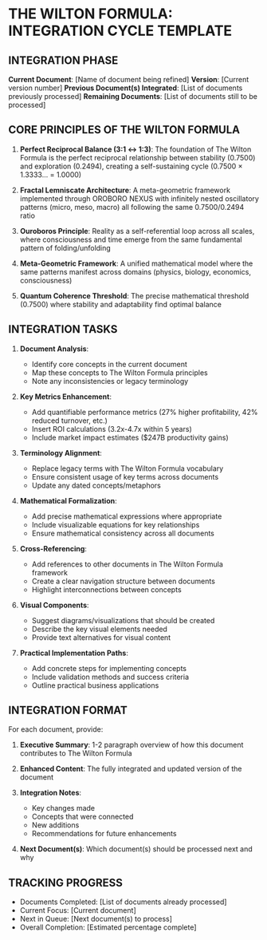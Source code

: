 # THE WILTON FORMULA: INTEGRATION CYCLE TEMPLATE

## INTEGRATION PHASE

**Current Document**: [Name of document being refined]
**Version**: [Current version number]
**Previous Document(s) Integrated**: [List of documents previously processed]
**Remaining Documents**: [List of documents still to be processed]

## CORE PRINCIPLES OF THE WILTON FORMULA 

1. **Perfect Reciprocal Balance (3:1 ↔ 1:3)**: The foundation of The Wilton Formula is the perfect reciprocal relationship between stability (0.7500) and exploration (0.2494), creating a self-sustaining cycle (0.7500 × 1.3333... = 1.0000)

2. **Fractal Lemniscate Architecture**: A meta-geometric framework implemented through OROBORO NEXUS with infinitely nested oscillatory patterns (micro, meso, macro) all following the same 0.7500/0.2494 ratio

3. **Ouroboros Principle**: Reality as a self-referential loop across all scales, where consciousness and time emerge from the same fundamental pattern of folding/unfolding

4. **Meta-Geometric Framework**: A unified mathematical model where the same patterns manifest across domains (physics, biology, economics, consciousness)

5. **Quantum Coherence Threshold**: The precise mathematical threshold (0.7500) where stability and adaptability find optimal balance

## INTEGRATION TASKS

1. **Document Analysis**:
   - Identify core concepts in the current document
   - Map these concepts to The Wilton Formula principles
   - Note any inconsistencies or legacy terminology

2. **Key Metrics Enhancement**:
   - Add quantifiable performance metrics (27% higher profitability, 42% reduced turnover, etc.)
   - Insert ROI calculations (3.2x-4.7x within 5 years)
   - Include market impact estimates ($247B productivity gains)

3. **Terminology Alignment**:
   - Replace legacy terms with The Wilton Formula vocabulary
   - Ensure consistent usage of key terms across documents
   - Update any dated concepts/metaphors

4. **Mathematical Formalization**:
   - Add precise mathematical expressions where appropriate
   - Include visualizable equations for key relationships
   - Ensure mathematical consistency across all documents

5. **Cross-Referencing**:
   - Add references to other documents in The Wilton Formula framework
   - Create a clear navigation structure between documents
   - Highlight interconnections between concepts

6. **Visual Components**:
   - Suggest diagrams/visualizations that should be created
   - Describe the key visual elements needed
   - Provide text alternatives for visual content

7. **Practical Implementation Paths**:
   - Add concrete steps for implementing concepts
   - Include validation methods and success criteria
   - Outline practical business applications

## INTEGRATION FORMAT

For each document, provide:

1. **Executive Summary**: 1-2 paragraph overview of how this document contributes to The Wilton Formula

2. **Enhanced Content**: The fully integrated and updated version of the document

3. **Integration Notes**: 
   - Key changes made
   - Concepts that were connected
   - New additions
   - Recommendations for future enhancements

4. **Next Document(s)**: Which document(s) should be processed next and why

## TRACKING PROGRESS

- Documents Completed: [List of documents already processed]
- Current Focus: [Current document]
- Next in Queue: [Next document(s) to process]
- Overall Completion: [Estimated percentage complete]